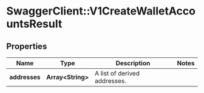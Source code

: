 # SwaggerClient::V1CreateWalletAccountsResult

## Properties
Name | Type | Description | Notes
------------ | ------------- | ------------- | -------------
**addresses** | **Array&lt;String&gt;** | A list of derived addresses. | 

